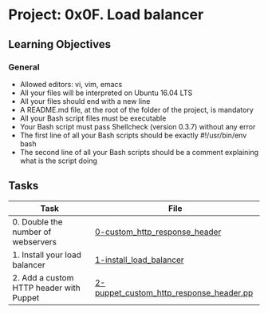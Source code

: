 # Project: 0x0F. Load balancer

<h2>Learning Objectives</h2>

<h3>General</h3>

<ul>
<li>Allowed editors: vi, vim, emacs</li>
<li>All your files will be interpreted on Ubuntu 16.04 LTS</li>
<li>All your files should end with a new line</li>
<li>A README.md file, at the root of the folder of the project, is mandatory</li>
<li>All your Bash script files must be executable</li>
<li>Your Bash script must pass Shellcheck (version 0.3.7) without any error</li>
<li>The first line of all your Bash scripts should be exactly #!/usr/bin/env bash</li>
<li>The second line of all your Bash scripts should be a comment explaining what is the script doing</li>
</ul>

<h2>Tasks</h2>

| Task | File |
| ---- | ---- |
| 0. Double the number of webservers | [0-custom_http_response_header](./0-custom_http_response_header) |
| 1. Install your load balancer | [1-install_load_balancer](./1-install_load_balancer) |
| 2. Add a custom HTTP header with Puppet | [2-puppet_custom_http_response_header.pp](./2-puppet_custom_http_response_header.pp) |

